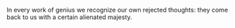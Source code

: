 In every work of genius we recognize our own rejected thoughts: they come back to us with a certain alienated majesty.